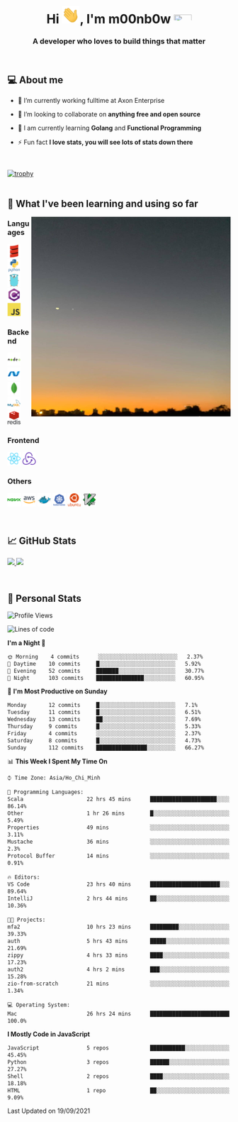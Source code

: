 <h1 align="center">Hi <img src="https://raw.githubusercontent.com/ABSphreak/ABSphreak/master/gifs/Hi.gif" width="40px" />,  I'm m00nb0w <img src="https://media.giphy.com/media/Xf7T7zOwZm9WbHvTap/giphy.gif" width="40px" height="20px"></h1>
<h3 align="center">A developer who loves to build things that matter</h3>

<br/>

## 💻 About me

- 🔭 I’m currently working fulltime at Axon Enterprise 

- 👯 I’m looking to collaborate on **anything free and open source**

- 🧠 I am currently learning **Golang** and **Functional Programming** 

- ⚡ Fun fact **I love stats, you will see lots of stats down there**



<br/><br/>[![trophy](https://github-profile-trophy.vercel.app/?username=m00nb0w&theme=nord&column=7)](https://github.com/ryo-ma/github-profile-trophy)<br/><br/>

## 🔧 What I've been learning and using so far

<img align="right" alt="readme" src="./assets/readme.jpg" width="450" height="450"/>

### Languages
<p align="left">
<img src="https://raw.githubusercontent.com/devicons/devicon/master/icons/scala/scala-original.svg" alt="scala" width="30" height="30" />
<img src="https://raw.githubusercontent.com/devicons/devicon/master/icons/python/python-original-wordmark.svg" alt="python" width="30" height="30" />
<img src="https://raw.githubusercontent.com/devicons/devicon/master/icons/go/go-original.svg" alt="go" width="30" height="30" />
<img src="https://raw.githubusercontent.com/devicons/devicon/master/icons/csharp/csharp-original.svg" alt="csharp" width="30" height="30" />
<img src="https://raw.githubusercontent.com/devicons/devicon/master/icons/javascript/javascript-original.svg" alt="js" width="30" height="30" />
</p>

### Backend
<p align="left">
<img src="https://raw.githubusercontent.com/devicons/devicon/master/icons/nodejs/nodejs-original-wordmark.svg" alt="nodejs" width="30" height="30" />
<img src="https://raw.githubusercontent.com/devicons/devicon/master/icons/dot-net/dot-net-original.svg" alt=".NET" width="30" height="30" />
<img src="https://raw.githubusercontent.com/devicons/devicon/master/icons/mongodb/mongodb-original.svg" alt="mongodb" width="30" height="30" />
<img src="https://raw.githubusercontent.com/devicons/devicon/master/icons/mysql/mysql-original-wordmark.svg" alt="mysql" width="30" height="30" />
<img src="https://raw.githubusercontent.com/devicons/devicon/master/icons/redis/redis-original-wordmark.svg" alt="redis" width="30" height="30" />
</p>

### Frontend
<p align="left">
<img src="https://raw.githubusercontent.com/devicons/devicon/master/icons/react/react-original.svg" alt="react" width="30" height="30" />
<img src="https://raw.githubusercontent.com/devicons/devicon/master/icons/redux/redux-original.svg" alt=".NET" width="30" height="30" />
</p>

### Others
<p align="left">
<img src="https://raw.githubusercontent.com/devicons/devicon/master/icons/nginx/nginx-original.svg" alt="nginx" width="30" height="30" />
<img src="https://raw.githubusercontent.com/github/explore/80688e429a7d4ef2fca1e82350fe8e3517d3494d/topics/aws/aws.png" alt="aws" width="30" height="30" />
<img src="https://raw.githubusercontent.com/devicons/devicon/master/icons/docker/docker-original.svg" alt="Docker" width="30" height="30" />
<img src="https://raw.githubusercontent.com/devicons/devicon/master/icons/kubernetes/kubernetes-plain-wordmark.svg" alt="Kubernetes" width="30" height="30" />
<img src="https://raw.githubusercontent.com/devicons/devicon/master/icons/ubuntu/ubuntu-plain-wordmark.svg" alt="Ubuntu" width="30" height="30" />
<img src="https://raw.githubusercontent.com/devicons/devicon/master/icons/vim/vim-original.svg" alt="Vim" width="30" height="30" />
</p>

<br/>

## 📈 GitHub Stats

<p>
<a href="https://github.com/m00nb0w">
  <img height="180em" src="https://github-readme-stats.vercel.app/api?username=m00nb0w&count_private=true&show_icons=true&include_all_commits=true&theme=darcula" />
  <img height="180em" src="http://github-readme-streak-stats.herokuapp.com?user=m00nb0w&theme=dark" />
</a>
</p>

<br/>

## 💪 Personal Stats
<!--START_SECTION:waka-->
![Profile Views](http://img.shields.io/badge/Profile%20Views-15-blue)

![Lines of code](https://img.shields.io/badge/From%20Hello%20World%20I%27ve%20Written-7.6%20million%20lines%20of%20code-blue)

**I'm a Night 🦉** 

```text
🌞 Morning    4 commits      ░░░░░░░░░░░░░░░░░░░░░░░░░   2.37% 
🌆 Daytime    10 commits     █░░░░░░░░░░░░░░░░░░░░░░░░   5.92% 
🌃 Evening    52 commits     ███████░░░░░░░░░░░░░░░░░░   30.77% 
🌙 Night      103 commits    ███████████████░░░░░░░░░░   60.95%

```
📅 **I'm Most Productive on Sunday** 

```text
Monday       12 commits     █░░░░░░░░░░░░░░░░░░░░░░░░   7.1% 
Tuesday      11 commits     █░░░░░░░░░░░░░░░░░░░░░░░░   6.51% 
Wednesday    13 commits     ██░░░░░░░░░░░░░░░░░░░░░░░   7.69% 
Thursday     9 commits      █░░░░░░░░░░░░░░░░░░░░░░░░   5.33% 
Friday       4 commits      ░░░░░░░░░░░░░░░░░░░░░░░░░   2.37% 
Saturday     8 commits      █░░░░░░░░░░░░░░░░░░░░░░░░   4.73% 
Sunday       112 commits    ████████████████░░░░░░░░░   66.27%

```


📊 **This Week I Spent My Time On** 

```text
⌚︎ Time Zone: Asia/Ho_Chi_Minh

💬 Programming Languages: 
Scala                    22 hrs 45 mins      █████████████████████░░░░   86.14% 
Other                    1 hr 26 mins        █░░░░░░░░░░░░░░░░░░░░░░░░   5.49% 
Properties               49 mins             ░░░░░░░░░░░░░░░░░░░░░░░░░   3.11% 
Mustache                 36 mins             ░░░░░░░░░░░░░░░░░░░░░░░░░   2.3% 
Protocol Buffer          14 mins             ░░░░░░░░░░░░░░░░░░░░░░░░░   0.91%

🔥 Editors: 
VS Code                  23 hrs 40 mins      ██████████████████████░░░   89.64% 
IntelliJ                 2 hrs 44 mins       ██░░░░░░░░░░░░░░░░░░░░░░░   10.36%

🐱‍💻 Projects: 
mfa2                     10 hrs 23 mins      █████████░░░░░░░░░░░░░░░░   39.33% 
auth                     5 hrs 43 mins       █████░░░░░░░░░░░░░░░░░░░░   21.69% 
zippy                    4 hrs 33 mins       ████░░░░░░░░░░░░░░░░░░░░░   17.23% 
auth2                    4 hrs 2 mins        ███░░░░░░░░░░░░░░░░░░░░░░   15.28% 
zio-from-scratch         21 mins             ░░░░░░░░░░░░░░░░░░░░░░░░░   1.34%

💻 Operating System: 
Mac                      26 hrs 24 mins      █████████████████████████   100.0%

```

**I Mostly Code in JavaScript** 

```text
JavaScript               5 repos             ███████████░░░░░░░░░░░░░░   45.45% 
Python                   3 repos             ██████░░░░░░░░░░░░░░░░░░░   27.27% 
Shell                    2 repos             ████░░░░░░░░░░░░░░░░░░░░░   18.18% 
HTML                     1 repo              ██░░░░░░░░░░░░░░░░░░░░░░░   9.09%

```



 Last Updated on 19/09/2021
<!--END_SECTION:waka-->
